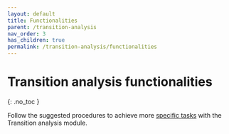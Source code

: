 ```yaml
---
layout: default
title: Functionalities
parent: /transition-analysis
nav_order: 3
has_children: true
permalink: /transition-analysis/functionalities
---
```


# Transition analysis functionalities
{: .no_toc }

Follow the suggested procedures to achieve more <u>specific tasks</u> with the Transition analysis module.